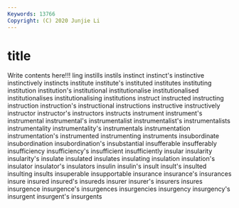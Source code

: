 ```yaml
---
Keywords: 13766
Copyright: (C) 2020 Junjie Li
---
```


# title

Write contents here!!!
ling 
instills 
instils 
instinct 
instinct's 
instinctive 
instinctively
instincts 
institute 
institute's 
instituted 
institutes 
instituting 
institution 
institution's 
institutional 
institutionalise
institutionalised 
institutionalises 
institutionalising 
institutions 
instruct 
instructed 
instructing 
instruction 
instruction's 
instructional
instructions 
instructive 
instructively 
instructor 
instructor's 
instructors 
instructs 
instrument 
instrument's 
instrumental
instrumental's 
instrumentalist 
instrumentalist's 
instrumentalists 
instrumentality 
instrumentality's 
instrumentals 
instrumentation 
instrumentation's 
instrumented
instrumenting 
instruments 
insubordinate 
insubordination 
insubordination's 
insubstantial 
insufferable 
insufferably 
insufficiency 
insufficiency's
insufficient 
insufficiently 
insular 
insularity 
insularity's 
insulate 
insulated 
insulates 
insulating 
insulation
insulation's 
insulator 
insulator's 
insulators 
insulin 
insulin's 
insult 
insult's 
insulted 
insulting
insults 
insuperable 
insupportable 
insurance 
insurance's 
insurances 
insure 
insured 
insured's 
insureds
insurer 
insurer's 
insurers 
insures 
insurgence 
insurgence's 
insurgences 
insurgencies 
insurgency 
insurgency's
insurgent 
insurgent's 
insurgents 
